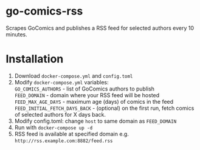 # go-comics-rss
Scrapes GoComics and publishes a RSS feed for selected authors every 10 minutes.

# Installation
1. Download `docker-compose.yml` and `config.toml`  
2. Modify `docker-compose.yml` variables:  
   `GO_COMICS_AUTHORS` - list of GoComics authors to publish  
   `FEED_DOMAIN` - domain where your RSS feed will be hosted  
   `FEED_MAX_AGE_DAYS` - maximum age (days) of comics in the feed  
   `FEED_INITIAL_FETCH_DAYS_BACK` - (optional) on the first run, fetch comics of selected authors for X days back.  
3. Modify config.toml: change `host` to same domain as `FEED_DOMAIN`  
4. Run with `docker-compose up -d`  
5. RSS feed is available at specified domain e.g. `http://rss.example.com:8882/feed.rss`  
